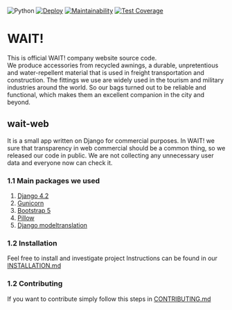 ![Python](https://img.shields.io/badge/python-v3.11-blue)
[![Deploy](https://github.com/roaddust2/wait-web/actions/workflows/deploy.yml/badge.svg)](https://github.com/roaddust2/wait-web/actions/workflows/deploy.yml)
[![Maintainability](https://api.codeclimate.com/v1/badges/23f3199e69ceb52f7ba1/maintainability)](https://codeclimate.com/github/roaddust2/wait-web/maintainability)
[![Test Coverage](https://api.codeclimate.com/v1/badges/23f3199e69ceb52f7ba1/test_coverage)](https://codeclimate.com/github/roaddust2/wait-web/test_coverage)
# WAIT!
This is official WAIT! company website source code.  
We produce accessories from recycled awnings, a durable, unpretentious and water-repellent material that is used in freight transportation and construction. The fittings we use are widely used in the tourism and military industries around the world. So our bags turned out to be reliable and functional, which makes them an excellent companion in the city and beyond. 

## wait-web
It is a small app written on Django for commercial purposes. In WAIT! we sure that transparency in web commercial should be a common thing, so we released our code in public. We are not collecting any unnecessary user data and everyone now can check it.

### 1.1 Main packages we used
1. [Django 4.2](https://www.djangoproject.com/)
3. [Gunicorn](https://gunicorn.org/)
4. [Bootstrap 5](https://getbootstrap.com/)
5. [Pillow](https://pypi.org/project/Pillow/)
6. [Django modeltranslation](https://pypi.org/project/django-modeltranslation/)

### 1.2 Installation
Feel free to install and investigate project
Instructions can be found in our [INSTALLATION.md](INSTALLATION.md)

### 1.2 Contributing
If you want to contribute simply follow this steps in [CONTRIBUTING.md](CONTRIBUTING.md)
